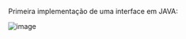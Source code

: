 Primeira implementação de uma interface em JAVA:

![image](https://user-images.githubusercontent.com/50612887/177882750-7601b64a-d123-46c4-989f-f1646bfe7bf8.png)
